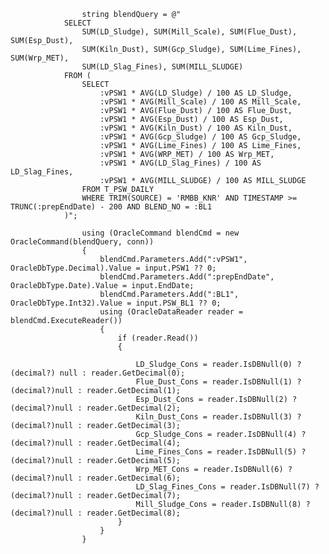 
                    string blendQuery = @"
                SELECT 
                    SUM(LD_Sludge), SUM(Mill_Scale), SUM(Flue_Dust), SUM(Esp_Dust),
                    SUM(Kiln_Dust), SUM(Gcp_Sludge), SUM(Lime_Fines), SUM(Wrp_MET),
                    SUM(LD_Slag_Fines), SUM(MILL_SLUDGE)
                FROM (
                    SELECT 
                        :vPSW1 * AVG(LD_Sludge) / 100 AS LD_Sludge,
                        :vPSW1 * AVG(Mill_Scale) / 100 AS Mill_Scale,
                        :vPSW1 * AVG(Flue_Dust) / 100 AS Flue_Dust,
                        :vPSW1 * AVG(Esp_Dust) / 100 AS Esp_Dust,
                        :vPSW1 * AVG(Kiln_Dust) / 100 AS Kiln_Dust,
                        :vPSW1 * AVG(Gcp_Sludge) / 100 AS Gcp_Sludge,
                        :vPSW1 * AVG(Lime_Fines) / 100 AS Lime_Fines,
                        :vPSW1 * AVG(WRP_MET) / 100 AS Wrp_MET,
                        :vPSW1 * AVG(LD_Slag_Fines) / 100 AS LD_Slag_Fines,
                        :vPSW1 * AVG(MILL_SLUDGE) / 100 AS MILL_SLUDGE
                    FROM T_PSW_DAILY
                    WHERE TRIM(SOURCE) = 'RMBB_KNR' AND TIMESTAMP >= TRUNC(:prepEndDate) - 200 AND BLEND_NO = :BL1                   
                )";

                    using (OracleCommand blendCmd = new OracleCommand(blendQuery, conn))
                    {
                        blendCmd.Parameters.Add(":vPSW1", OracleDbType.Decimal).Value = input.PSW1 ?? 0;
                        blendCmd.Parameters.Add(":prepEndDate", OracleDbType.Date).Value = input.EndDate;
                        blendCmd.Parameters.Add(":BL1", OracleDbType.Int32).Value = input.PSW_BL1 ?? 0;                        
                        using (OracleDataReader reader = blendCmd.ExecuteReader())
                        {
                            if (reader.Read())
                            {

                                LD_Sludge_Cons = reader.IsDBNull(0) ?(decimal?) null : reader.GetDecimal(0);
                                Flue_Dust_Cons = reader.IsDBNull(1) ? (decimal?)null : reader.GetDecimal(1);
                                Esp_Dust_Cons = reader.IsDBNull(2) ? (decimal?)null : reader.GetDecimal(2);
                                Kiln_Dust_Cons = reader.IsDBNull(3) ? (decimal?)null : reader.GetDecimal(3);
                                Gcp_Sludge_Cons = reader.IsDBNull(4) ? (decimal?)null : reader.GetDecimal(4);
                                Lime_Fines_Cons = reader.IsDBNull(5) ? (decimal?)null : reader.GetDecimal(5);
                                Wrp_MET_Cons = reader.IsDBNull(6) ? (decimal?)null : reader.GetDecimal(6);
                                LD_Slag_Fines_Cons = reader.IsDBNull(7) ? (decimal?)null : reader.GetDecimal(7);
                                Mill_Sludge_Cons = reader.IsDBNull(8) ? (decimal?)null : reader.GetDecimal(8);
                            }
                        }
                    }
